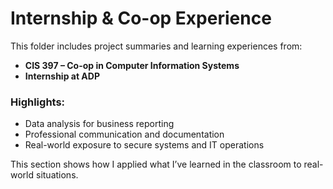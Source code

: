 # Internship & Co-op Experience

This folder includes project summaries and learning experiences from:
- **CIS 397 – Co-op in Computer Information Systems**
- **Internship at ADP**

### Highlights:
- Data analysis for business reporting
- Professional communication and documentation
- Real-world exposure to secure systems and IT operations

This section shows how I applied what I’ve learned in the classroom to real-world situations.
